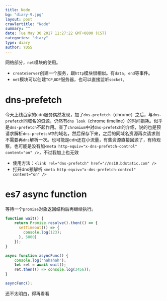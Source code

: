 ```yaml
---
title: Node
bg: "diary-9.jpg"
layout: post
crawlertitle: "Node"
summary: ""
date: Tue May 30 2017 11:27:22 GMT+0800 (CST)
categories: "diary"
type: diary
author: YDSS
---
```


网络部分，`net`模块的使用。

- `createServer`创建一个服务，跟`http`模块很相似。有`data`，`end`等事件。
- `net`模块可以创建`TCP`,`UDP`服务器，也可以直接监听`socket`。

# dns-prefetch

今天上线百家的cdn服务偶然发现，加了`dns-prefetch`（chrome）之后，与`dns-prefetch`同域名的资源，仍然有`dns look`（chrome timeline）的时间损耗。似乎是`dns-prefetch`不起作用。查了`chromium`中对`dns-prefetch`的介绍，说的也是预请求解析`dns-prefetch`中的域名，然后保存下来，之后的同域名资源再次请求则不需要再`dns`解析一次。也可能是cdn还在小流量，有些资源直接回源了，有待观察，也可能是没有加`<meta http-equiv="x-dns-prefetch-control" content="on" />`，不过我加上也无效

- 使用方法：`<link rel="dns-prefetch" href="//ns10.bdstatic.com" />`
- 打开dns预解析 `<meta http-equiv="x-dns-prefetch-control" content="on" />`

# es7 async function

等待一个`promise`对象返回结构后再继续执行。

```js
function wait() {
    return Promise.resolve().then(() => {
      setTimeout(() => {
        console.log(123);
      }, 5000)
    });
}

async function asyncFunc() {
    console.log('hahahah');
    let ret = await wait();
    ret.then(() => console.log(3456)); 
}

asyncFunc();

```
还不太明白，得再看看